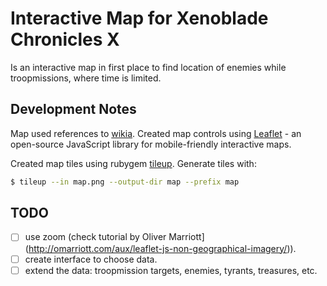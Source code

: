 
# Interactive Map for Xenoblade Chronicles X

Is an interactive map in first place to find location of enemies while troopmissions, where time is limited.

## Development Notes

Map used references to [wikia](http://xenoblade.wikia.com/wiki/Mira).
Created map controls using [Leaflet][leafletjs] - an open-source JavaScript library for mobile-friendly interactive maps.

Created map tiles using rubygem [tileup][tileup].  Generate tiles with:

```sh
$ tileup --in map.png --output-dir map --prefix map
```

## TODO

- [ ] use zoom (check tutorial by Oliver Marriott](http://omarriott.com/aux/leaflet-js-non-geographical-imagery/)).
- [ ] create interface to choose data.
- [ ] extend the data: troopmission targets, enemies, tyrants, treasures, etc.

[leafletjs]: http://leafletjs.com/examples/quick-start.html "Leaflet"
[tileup]: https://github.com/rktjmp/tileup/tree/master "Rubygem tileup"
[miramap]: http://xenoblade.wikia.com/wiki/Mira "Wikia World Map of Mira"
